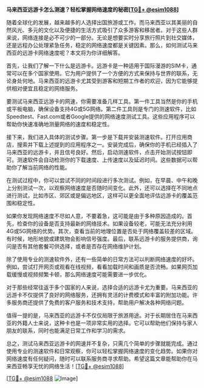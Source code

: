 **马来西亚远游卡怎么测速？轻松掌握网络速度的秘密[[TG💪+ @esim1088](https://t.me/s/esim1088)]**

随着全球化的发展，越来越多的人选择出国旅游或工作。而马来西亚以其美丽的自然风光、多元的文化以及便捷的生活方式吸引了众多游客和移居者。对于这些人群来说，网络连接是必不可少的一部分。无论是想要实时分享旅行照片到社交媒体，还是远程办公处理紧急任务，稳定的网络速度都是关键因素。那么，如何测试马来西亚的远游卡网络速度呢？本文将为你详细解答。

首先，让我们了解一下什么是远游卡。远游卡是一种适用于国际漫游的SIM卡，通常可以在多个国家使用。它为用户提供了一个方便的方式来保持与世界的联系，无论身处何地。马来西亚的远游卡尤其受到游客和短期工作者的欢迎，因为它能够提供相对便宜且稳定的网络服务。

要测试马来西亚远游卡的网速，你需要准备几样工具。第一件工具当然是你的手机或平板电脑，确保设备支持4G或5G网络。第二件工具则是专门的测速软件，比如Speedtest、Fast.com或者Google提供的网络速度测试工具。这些应用程序可以帮助你快速准确地测量网络的速度和稳定性。

接下来，我们进入具体的测试步骤。第一步是下载并安装测速软件。打开应用商店，搜索并下载上述提到的应用程序之一。安装完成后，确保你的手机已经插入了马来西亚的远游卡，并且信号良好。然后，启动测速软件，点击开始测试按钮即可。测速软件会自动检测你的下载速度、上传速度以及延迟时间。这些数据可以帮助你了解当前网络的性能。

在测试过程中，你可以尝试不同的时间段进行多次测试。例如，在早晨、中午和晚上分别测试一次，以观察网络速度是否随时间变化。此外，还可以选择在不同地点进行测试，比如市区、郊区或是偏远地区，这样可以更全面地评估远游卡的覆盖范围和稳定性。

如果你发现网络速度不尽如人意，不要着急，这可能是由于多种原因造成的。首先，检查你的设备是否支持最新的网络技术。如果设备较老，可能无法充分利用4G或5G网络的优势。其次，查看当前的地理位置是否处于网络覆盖较差的区域。有时候，地形地貌或建筑物会影响信号强度。最后，联系远游卡的服务提供商，询问是否有其他套餐可供选择，或者是否存在网络维护计划。

除了使用专业的测速软件外，还有一些简单的日常方法可以判断网络速度的好坏。例如，尝试打开网页或观看在线视频，看看加载时间和画质是否流畅。如果网页加载缓慢或视频频繁卡顿，那么网络速度可能需要进一步优化。

对于那些经常往返于多个国家的人来说，选择合适的远游卡尤为重要。马来西亚的远游卡不仅提供了良好的网络服务，还拥有灵活的计费模式和丰富的附加功能。许多服务商还提供了免费的客户服务和技术支持，帮助用户解决各种网络问题。

值得一提的是，马来西亚的远游卡不仅仅局限于旅游用途。对于长期居住在马来西亚的外籍人士来说，这种卡也是一项非常实用的选择。它可以帮助他们保持与家人朋友的联系，同时也能满足日常工作和学习的需求。

总之，测试马来西亚远游卡的网速并不复杂，只需几个简单的步骤就能完成。通过使用专业的测速软件和日常观察，你可以轻松掌握网络速度的变化趋势。如果你对网络速度有任何疑问，随时可以联系服务商寻求帮助。希望这篇文章能帮助你在马来西亚畅享无忧的网络生活！[[TG💪+ @esim1088](https://t.me/s/esim1088)]

[[TG💪+ @esim1088](https://t.me/s/esim1088) ![Image](https://i.postimg.cc/4NQfJmqS/Snipaste-2025-05-13-00-14-12.png)]